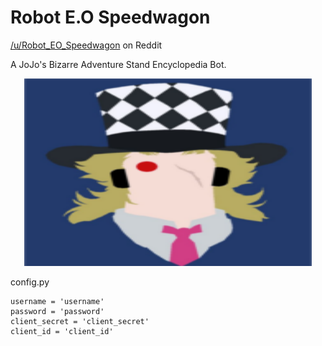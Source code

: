 # Robot E.O Speedwagon
[/u/Robot_EO_Speedwagon](https://www.reddit.com/user/Robot_EO_Speedwagon) on Reddit

A JoJo's Bizarre Adventure Stand Encyclopedia Bot.

<p align="center">
  <img width="460" height="300" src="https://github.com/ddmin/Robot_E.O_Speedwagon/blob/master/speedwagon.png">
</p>

config.py
```
username = 'username'
password = 'password'
client_secret = 'client_secret'
client_id = 'client_id'
```

